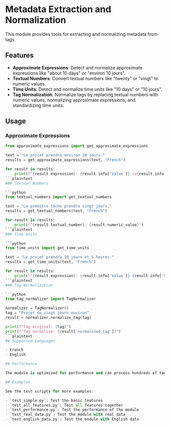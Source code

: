# Metadata Extraction and Normalization

This module provides tools for extracting and normalizing metadata from tags.

## Features

- **Approximate Expressions**: Detect and normalize approximate expressions like "about 10 days" or "environ 10 jours".
- **Textual Numbers**: Convert textual numbers like "twenty" or "vingt" to numeric values.
- **Time Units**: Detect and normalize time units like "10 days" or "10 jours".
- **Tag Normalization**: Normalize tags by replacing textual numbers with numeric values, normalizing approximate expressions, and standardizing time units.

## Usage

### Approximate Expressions

```python
from approximate_expressions import get_approximate_expressions

text = "Le projet prendra environ 10 jours."
results = get_approximate_expressions(text, "French")

for result in results:
    print(f"{result.expression}: {result.info['Value']} (±{result.info['Precision'] * 100}%)")
```plaintext
### Textual Numbers

```python
from textual_numbers import get_textual_numbers

text = "La première tâche prendra vingt jours."
results = get_textual_numbers(text, "French")

for result in results:
    print(f"{result.textual_number}: {result.numeric_value}")
```plaintext
### Time Units

```python
from time_units import get_time_units

text = "Le projet prendra 10 jours et 5 heures."
results = get_time_units(text, "French")

for result in results:
    print(f"{result.expression}: {result.info['Value']} {result.info['Unit']}")
```plaintext
### Tag Normalization

```python
from tag_normalizer import TagNormalizer

normalizer = TagNormalizer()
tag = "Projet de vingt jours environ"
result = normalizer.normalize_tag(tag)

print(f"Tag original: {tag}")
print(f"Tag normalisé: {result['normalized_tag']}")
```plaintext
## Supported Languages

- French
- English

## Performance

The module is optimized for performance and can process hundreds of tags per second.

## Examples

See the test scripts for more examples:

- `test_simple.py`: Test the basic features
- `test_all_features.py`: Test all features together
- `test_performance.py`: Test the performance of the module
- `test_real_data.py`: Test the module with real data
- `test_english_data.py`: Test the module with English data

